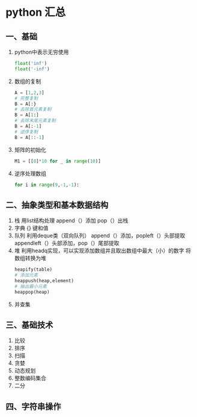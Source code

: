 # python 汇总


## 一、基础

1. python中表示无穷使用

   ```python
   float('inf')
   float('-inf')
   ```
2. 数组的复制

   ```python
   A = [1,2,3]
   # 完整复制
   B = A[:}
   # 去除首元素复制
   B = A[1:]
   # 去除末尾元素复制
   B = A[:-1]
   # 逆序复制
   B = A[::-1]

   ```
3. 矩阵的初始化

   ```python
   M1 = [[0]*10 for _ in range(10)]
   ```
4. 逆序处理数组

   ```python
   for i in range(9,-1,-1):
   ```

## 二、抽象类型和基本数据结构

1. 栈
   用list结构处理
   append（）添加
   pop（）出栈
2. 字典
   {}
   键和值
3. 队列
   利用deque类（双向队列）
   append（）添加，popleft（）头部提取
   appendleft（）头部添加，pop（）尾部提取
4. 堆
   利用headq实现，可以实现添加数组并且取出数组中最大（小）的数字
   将数组转换为堆
   ```python
   heapify(table)
   # 添加元素
   heappush(heap,element)
   # 抽出最小元素
   heappop(heap)
   ```
5. 并查集

## 三、基础技术

1. 比较
2. 排序
3. 扫描
4. 贪婪
5. 动态规划
6. 整数编码集合
7. 二分

## 四、字符串操作
